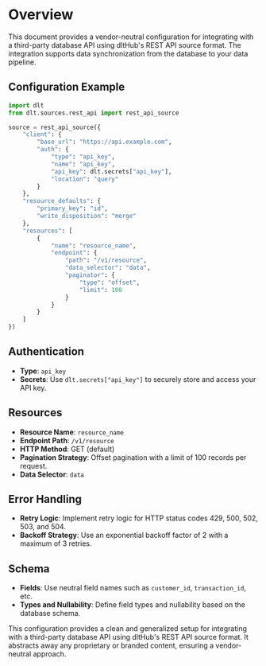 # Overview

This document provides a vendor-neutral configuration for integrating with a third-party database API using dltHub's REST API source format. The integration supports data synchronization from the database to your data pipeline.

## Configuration Example

```python
import dlt
from dlt.sources.rest_api import rest_api_source

source = rest_api_source({
    "client": {
        "base_url": "https://api.example.com",
        "auth": {
            "type": "api_key",
            "name": "api_key",
            "api_key": dlt.secrets["api_key"],
            "location": "query"
        }
    },
    "resource_defaults": {
        "primary_key": "id",
        "write_disposition": "merge"
    },
    "resources": [
        {
            "name": "resource_name",
            "endpoint": {
                "path": "/v1/resource",
                "data_selector": "data",
                "paginator": {
                    "type": "offset",
                    "limit": 100
                }
            }
        }
    ]
})
```

## Authentication

- **Type**: `api_key`
- **Secrets**: Use `dlt.secrets["api_key"]` to securely store and access your API key.

## Resources

- **Resource Name**: `resource_name`
- **Endpoint Path**: `/v1/resource`
- **HTTP Method**: GET (default)
- **Pagination Strategy**: Offset pagination with a limit of 100 records per request.
- **Data Selector**: `data`

## Error Handling

- **Retry Logic**: Implement retry logic for HTTP status codes 429, 500, 502, 503, and 504.
- **Backoff Strategy**: Use an exponential backoff factor of 2 with a maximum of 3 retries.

## Schema

- **Fields**: Use neutral field names such as `customer_id`, `transaction_id`, etc.
- **Types and Nullability**: Define field types and nullability based on the database schema.

This configuration provides a clean and generalized setup for integrating with a third-party database API using dltHub's REST API source format. It abstracts away any proprietary or branded content, ensuring a vendor-neutral approach.